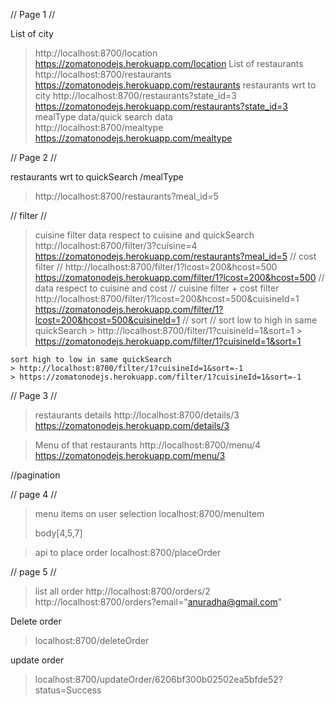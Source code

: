 // Page 1 //

List of city
> http://localhost:8700/location
> https://zomatonodejs.herokuapp.com/location
List of restaurants 
> http://localhost:8700/restaurants
>https://zomatonodejs.herokuapp.com/restaurants
restaurants wrt to city 
> http://localhost:8700/restaurants?state_id=3
> https://zomatonodejs.herokuapp.com/restaurants?state_id=3
mealType data/quick search data  
> http://localhost:8700/mealtype
> https://zomatonodejs.herokuapp.com/mealtype

// Page 2 //

restaurants wrt to quickSearch /mealType
> http://localhost:8700/restaurants?meal_id=5
> 
// filter //
> cuisine filter
  data respect to cuisine and quickSearch 
  > http://localhost:8700/filter/3?cuisine=4
  >https://zomatonodejs.herokuapp.com/restaurants?meal_id=5
> // cost filter //
  > http://localhost:8700/filter/1?lcost=200&hcost=500
  > https://zomatonodejs.herokuapp.com/filter/1?lcost=200&hcost=500
 // data respect to cuisine and cost //
> cuisine filter + cost filter 
  > http://localhost:8700/filter/1?lcost=200&hcost=500&cuisineId=1
  >https://zomatonodejs.herokuapp.com/filter/1?lcost=200&hcost=500&cuisineId=1
> // sort //
    sort low to high in same quickSearch
    > http://localhost:8700/filter/1?cuisineId=1&sort=1
    > https://zomatonodejs.herokuapp.com/filter/1?cuisineId=1&sort=1

    sort high to low in same quickSearch
    > http://localhost:8700/filter/1?cuisineId=1&sort=-1
    > https://zomatonodejs.herokuapp.com/filter/1?cuisineId=1&sort=-1

// Page 3 //

> restaurants details
> http://localhost:8700/details/3
> https://zomatonodejs.herokuapp.com/details/3

> Menu of that restaurants
> http://localhost:8700/menu/4
> https://zomatonodejs.herokuapp.com/menu/3

//pagination

// page 4 //

  > menu items on user selection
  > localhost:8700/menuItem
  > 
  >body[4,5,7]

  >api to place order
  >localhost:8700/placeOrder


// page 5 //
> list all order
  > http://localhost:8700/orders/2
  > http://localhost:8700/orders?email="anuradha@gmail.com"

Delete order 
> localhost:8700/deleteOrder
 

 update order
 > localhost:8700/updateOrder/6206bf300b02502ea5bfde52?status=Success